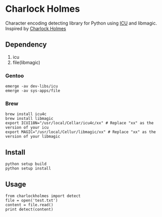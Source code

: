 # Charlock Holmes

Character encoding detecting library for Python using [ICU](http://site.icu-project.org/) and libmagic. Inspired by [Charlock Holmes](https://raw.github.com/brianmario/charlock_holmes)

## Dependency
1. icu
2. file(libmagic)

### Gentoo
    emerge -av dev-libs/icu
    emerge -av sys-apps/file

### Brew
    brew install icu4c
    brew install libmagic
    export ICUI18N="/usr/local/Cellar/icu4c/xx" # Replace "xx" as the version of your icu
    export MAGIC="/usr/local/Cellur/libmagic/xx" # Replace "xx" as the version of your libmagic

## Install

    python setup build
    python setup install

## Usage

    from charlockholmes import detect
    file = open('test.txt')
    content = file.read()
    print detect(content)
